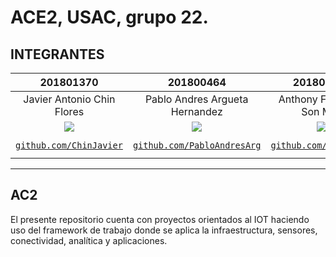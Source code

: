 # ACE2, USAC, grupo 22.
## INTEGRANTES
|   201801370                    |   201800464                        |    201800634                 |   201602935                        |
|:------------------------------:|:----------------------------------:|:----------------------------:|:----------------------------------:|
|   Javier Antonio Chin Flores   |   Pablo Andres Argueta Hernandez   |    Anthony Fernando Son Mux  |   Lourdes Mishel Lorenzana Ochoa   |
|  [![](https://github.com/ChinJavier.png?size=120)](https://github.com/ChinJavier) |   [![](https://github.com/PabloAndresArg.png?size=120)](https://github.com/PabloAndresArg)    |   [![](https://github.com/LinkSon-PC.png?size=120)](https://github.com/LinkSon-PC)   |   [![](https://github.com/loumisha96.png?size=120)](https://github.com/loumisha96)   |
|   <a href="https://github.com/ChinJavier" target="_blank">`github.com/ChinJavier`</a>   | <a href="https://github.com/PabloAndresArg" target="_blank">`github.com/PabloAndresArg`</a>|   <a href="https://github.com/carlosngv" target="_blank">`github.com/carlosngv`</a>   |   <a href="https://github.com/LinkSon-PC" target="_blank">`github.com/LinkSon-PC`</a>   |   <a href="https://github.com/loumisha96" target="_blank">`github.com/loumisha96`</a>   |

***
## AC2
El presente repositorio cuenta con proyectos orientados al IOT haciendo uso del framework de trabajo donde se aplica la infraestructura, sensores, conectividad, analítica y aplicaciones.
